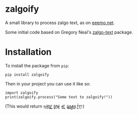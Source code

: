 # zalgoify
A small library to process zalgo text, as on [eeemo.net](https://eeemo.net).

Some initial code based on Gregory Neal's [zalgo-text](https://github.com/gregoryneal/zalgo) package.

# Installation
To install the package from `pip`:

    pip install zalgoify

Then in your project you can use it like so:

    import zalgoify
    print(zalgoify.process("Some text to zalgoify!"))

(This would return  `S͈̝ͨơ̖̬͔͐̅ͤm̱̪͇̎̈́̋e̮͇̲̅͛̕ t͖͖̰̆̒̇҉̨e̛̙͔̍͗́x̷̶͓̅t̹̙̠͗ͤ́ t̲̦̦ͤͧ͢o͇̝̥͒́̏ z̷̢̬͚̪̾̈́a̧̯̙ͥl̨̯̘ͦg̸̛̰̻̲ͯ̎ǫ̺̦ͬͩͅif̖̰̰̉y̛͍̘̏̅̍!`)
